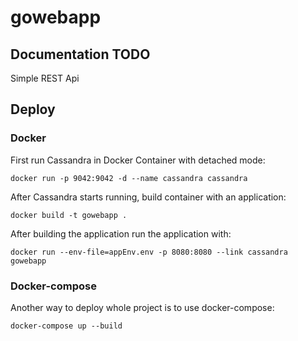 # gowebapp
## Documentation TODO
Simple REST Api 
## Deploy
### Docker
First run Cassandra in Docker Container with detached mode:
```
docker run -p 9042:9042 -d --name cassandra cassandra
```
After Cassandra starts running, build container with an application:
```
docker build -t gowebapp .
```
After building the application run the application with:
```
docker run --env-file=appEnv.env -p 8080:8080 --link cassandra gowebapp
```

### Docker-compose
Another way to deploy whole project is to use docker-compose:
```
docker-compose up --build
```
